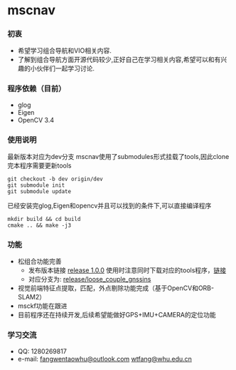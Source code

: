 # mscnav
### 初衷
- 希望学习组合导航和VIO相关内容.
- 了解到组合导航方面开源代码较少,正好自己在学习相关内容,希望可以和有兴趣的小伙伴们一起学习讨论.

### 程序依赖（目前）
- glog 
- Eigen
- OpenCV 3.4

### 使用说明
最新版本对应为dev分支
mscnav使用了submodules形式挂载了tools,因此clone完本程序需要更新tools

```shell
git checkout -b dev origin/dev
git submodule init
git submodule update
```
已经安装完glog,Eigen和opencv并且可以找到的条件下,可以直接编译程序
```shell
mkdir build && cd build 
cmake .. && make -j3
```

### 功能
- 松组合功能完善
    - 发布版本链接 [release 1.0.0](https://github.com/2013fangwentao/Multi-Sensor-Combined-Navigation/releases) 使用时注意同时下载对应的tools程序，[链接](https://github.com/2013fangwentao/tools/releases)
    - 对应分支为: [release/loose_couple_gnssins](https://github.com/2013fangwentao/Multi-Sensor-Combined-Navigation/tree/release/loose_couple_gnssins)
- 视觉前端特征点提取，匹配，外点剔除功能完成（基于OpenCV和ORB-SLAM2）
- msckf功能在跟进
- 目前程序还在持续开发,后续希望能做好GPS+IMU+CAMERA的定位功能

### 学习交流
- QQ: 1280269817
- e-mail: fangwentaowhu@outlook.com   wtfang@whu.edu.cn

